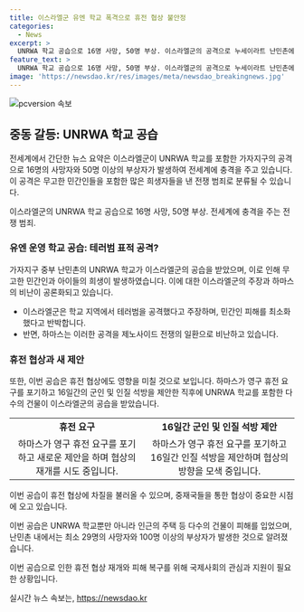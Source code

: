 ```yaml
---
title: 이스라엘군 유엔 학교 폭격으로 휴전 협상 불안정
categories:
  - News
excerpt: >
  UNRWA 학교 공습으로 16명 사망, 50명 부상. 이스라엘군의 공격으로 누세이라트 난민촌에서 유엔 학교가 피폭, 무고한 민간인 희생 초래. 하마스의 영구 휴전 포기 소식에 이스라엘의 테러범 표적 공격으로 비난 비화. UNRWA 학교를 공격한 이스라엘의 행동에 대해 국제적인 비난과 비판이 불거지고 있으며, 하마스가 새로운 휴전 제안을 이스라엘에 전달했다는 보도가 나온 후 이 공습이 발생했다.
feature_text: >
  UNRWA 학교 공습으로 16명 사망, 50명 부상. 이스라엘군의 공격으로 누세이라트 난민촌에서 유엔 학교가 피폭, 무고한 민간인 희생 초래. 하마스의 영구 휴전 포기 소식에 이스라엘의 테러범 표적 공격으로 비난 비화. UNRWA 학교를 공격한 이스라엘의 행동에 대해 국제적인 비난과 비판이 불거지고 있으며, 하마스가 새로운 휴전 제안을 이스라엘에 전달했다는 보도가 나온 후 이 공습이 발생했다.
image: 'https://newsdao.kr/res/images/meta/newsdao_breakingnews.jpg'
---
```


<p><img src="https://newsdao.kr/res/images/meta/newsdao_breakingnews.jpg" alt="pcversion 속보" /></p>

<h2 data-ke-size="size26">중동 갈등: UNRWA 학교 공습</h2>

<p>전세계에서 간단한 뉴스 요약은 이스라엘군이 UNRWA 학교를 포함한 가자지구의 공격으로 16명의 사망자와 50명 이상의 부상자가 발생하여 전세계에 충격을 주고 있습니다. 이 공격은 무고한 민간인들을 포함한 많은 희생자들을 낸 전쟁 범죄로 분류될 수 있습니다.</p>

<p data-ke-size="size16">이스라엘군의 UNRWA 학교 공습으로 16명 사망, 50명 부상. 전세계에 충격을 주는 전쟁 범죄.</p>

<h3>유엔 운영 학교 공습: 테러범 표적 공격?</h3>

<p>가자지구 중부 난민촌의 UNRWA 학교가 이스라엘군의 공습을 받았으며, 이로 인해 무고한 민간인과 아이들의 희생이 발생하였습니다. 이에 대한 이스라엘군의 주장과 하마스의 비난이 공론화되고 있습니다.</p>

<ul>
  <li>이스라엘군은 학교 지역에서 테러범을 공격했다고 주장하며, 민간인 피해를 최소화했다고 반박합니다.</li>
  <li>반면, 하마스는 이러한 공격을 제노사이드 전쟁의 일환으로 비난하고 있습니다.</li>
</ul>

<h3>휴전 협상과 새 제안</h3>

<p>또한, 이번 공습은 휴전 협상에도 영향을 미칠 것으로 보입니다. 하마스가 영구 휴전 요구를 포기하고 16일간의 군인 및 인질 석방을 제안한 직후에 UNRWA 학교를 포함한 다수의 건물이 이스라엘군의 공습을 받았습니다.</p>

<table>
  <tr>
    <td style="text-align: center; height: 17px;"><b>휴전 요구</b></td>
    <td style="text-align: center; height: 17px;"><b>16일간 군인 및 인질 석방 제안</b></td>
  </tr>
  <tr>
    <td style="text-align: center; height: 17px;">하마스가 영구 휴전 요구를 포기하고 새로운 제안을 하며 협상의 재개를 시도 중입니다.</td>
    <td style="text-align: center; height: 17px;">하마스가 영구 휴전 요구를 포기하고 16일간 인질 석방을 제안하며 협상의 방향을 모색 중입니다.</td>
  </tr>
</table>

<p>이번 공습이 휴전 협상에 차질을 불러올 수 있으며, 중재국들을 통한 협상이 중요한 시점에 오고 있습니다.</p>

<p>이번 공습은 UNRWA 학교뿐만 아니라 인근의 주택 등 다수의 건물이 피해를 입었으며, 난민촌 내에서는 최소 29명의 사망자와 100명 이상의 부상자가 발생한 것으로 알려졌습니다.</p>

<p>이번 공습으로 인한 휴전 협상 재개와 피해 복구를 위해 국제사회의 관심과 지원이 필요한 상황입니다.</p>
실시간 뉴스 속보는, <a href="https://newsdao.kr" rel="dofollow">https://newsdao.kr</a>


